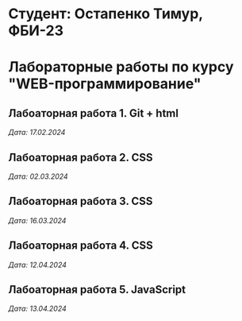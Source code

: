 # Студент: Остапенко Тимур, ФБИ-23

# Лабораторные работы по курсу "WEB-программирование"

## Лабоаторная работа 1. Git + html

*Дата: 17.02.2024*

## Лабоаторная работа 2. CSS

*Дата: 02.03.2024*

## Лабоаторная работа 3. CSS
*Дата: 16.03.2024*

## Лабоаторная работа 4. CSS
*Дата: 12.04.2024*

## Лабоаторная работа 5. JavaScript
*Дата: 13.04.2024*